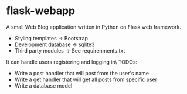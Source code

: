 # flask-webapp

A small Web Blog application written in Python on Flask web framework. 
* Styling templates -> Bootstrap
* Development database -> sqlite3
* Third party modules -> See requirenments.txt

It can handle users registering and logging in\\
TODOs:
* Write a post handler that will post from the user's name
* Write a get handler that will get all posts from specific user
* Write a database model
